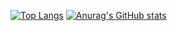 [![Top Langs](https://github-readme-stats.vercel.app/api/top-langs/?username=Jangsen)](https://github.com/anuraghazra/github-readme-stats)
[![Anurag's GitHub stats](https://github-readme-stats.vercel.app/api?username=Jangsen)](https://github.com/anuraghazra/github-readme-stats)
